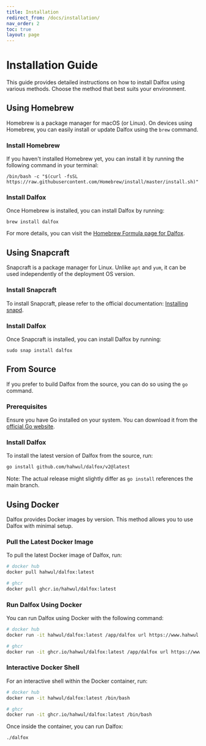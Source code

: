 ```yaml
---
title: Installation
redirect_from: /docs/installation/
nav_order: 2
toc: true
layout: page
---
```


# Installation Guide

This guide provides detailed instructions on how to install Dalfox using various methods. Choose the method that best suits your environment.

## Using Homebrew
Homebrew is a package manager for macOS (or Linux). On devices using Homebrew, you can easily install or update Dalfox using the `brew` command.

### Install Homebrew
If you haven't installed Homebrew yet, you can install it by running the following command in your terminal:
```shell
/bin/bash -c "$(curl -fsSL https://raw.githubusercontent.com/Homebrew/install/master/install.sh)"
```

### Install Dalfox
Once Homebrew is installed, you can install Dalfox by running:
```shell
brew install dalfox
```
For more details, you can visit the [Homebrew Formula page for Dalfox](https://formulae.brew.sh/formula/dalfox).

## Using Snapcraft
Snapcraft is a package manager for Linux. Unlike `apt` and `yum`, it can be used independently of the deployment OS version.

### Install Snapcraft
To install Snapcraft, please refer to the official documentation: [Installing snapd](https://snapcraft.io/docs/installing-snapd).

### Install Dalfox
Once Snapcraft is installed, you can install Dalfox by running:
```shell
sudo snap install dalfox
```

## From Source
If you prefer to build Dalfox from the source, you can do so using the `go` command.

### Prerequisites
Ensure you have Go installed on your system. You can download it from the [official Go website](https://golang.org/dl/).

### Install Dalfox
To install the latest version of Dalfox from the source, run:
```bash
go install github.com/hahwul/dalfox/v2@latest
```
Note: The actual release might slightly differ as `go install` references the main branch.

## Using Docker
Dalfox provides Docker images by version. This method allows you to use Dalfox with minimal setup.

### Pull the Latest Docker Image
To pull the latest Docker image of Dalfox, run:
```bash
# docker hub
docker pull hahwul/dalfox:latest

# ghcr
docker pull ghcr.io/hahwul/dalfox:latest
```

### Run Dalfox Using Docker
You can run Dalfox using Docker with the following command:
```bash
# docker hub
docker run -it hahwul/dalfox:latest /app/dalfox url https://www.hahwul.com

# ghcr
docker run -it ghcr.io/hahwul/dalfox:latest /app/dalfox url https://www.hahwul.com
```

### Interactive Docker Shell
For an interactive shell within the Docker container, run:
```bash
# docker hub
docker run -it hahwul/dalfox:latest /bin/bash

# ghcr
docker run -it ghcr.io/hahwul/dalfox:latest /bin/bash
```

Once inside the container, you can run Dalfox:
```bash
./dalfox
```
